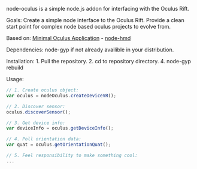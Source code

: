 node-oculus is a simple node.js addon for interfacing with the Oculus Rift. 

Goals: 
	Create a simple node interface to the Oculus Rift.
	Provide a clean start point for complex node based oculus projects to evolve from.

Based on:
	[Minimal Oculus Application](https://developer.oculusvr.com/wiki/index.php?title=Minimal_Oculus_Application&status=1)
	-
	[node-hmd](https://github.com/Geocent/node-hmd)



Dependencies:
	node-gyp if not already availible in your distribution.

Installation:
	1. Pull the repository.
	2. cd to repository directory.
	4. node-gyp rebuild


Usage:
```javascript
// 1. Create oculus object:
var oculus = nodeOculus.createDeviceVR();

// 2. Discover sensor:
oculus.discoverSensor();

// 3. Get device info:
var deviceInfo = oculus.getDeviceInfo();

// 4. Poll orientation data:
var quat = oculus.getOrientationQuat();

// 5. Feel responsibility to make something cool:
...

``` 
